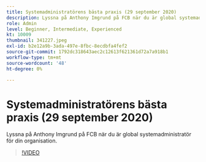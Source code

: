 ```yaml
---
title: Systemadministratörens bästa praxis (29 september 2020)
description: Lyssna på Anthony Imgrund på FCB när du är global systemadministratör för din organisation.
role: Admin
level: Beginner, Intermediate, Experienced
kt: 10009
thumbnail: 341227.jpeg
exl-id: b2e12a9b-3ada-497e-8fbc-8ecdbfa4fef2
source-git-commit: 1792dc318643aec2c12613f621361d72a7a918b1
workflow-type: tm+mt
source-wordcount: '48'
ht-degree: 0%

---
```


# Systemadministratörens bästa praxis (29 september 2020)

Lyssna på Anthony Imgrund på FCB när du är global systemadministratör för din organisation.

>[!VIDEO](https://video.tv.adobe.com/v/341227/?quality=12&learn=on)
